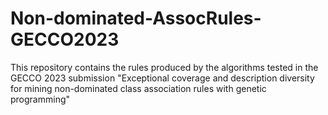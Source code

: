 # Non-dominated-AssocRules-GECCO2023
This repository contains the rules produced by the algorithms tested in the GECCO 2023 submission "Exceptional coverage and description diversity for mining non-dominated class association rules with genetic programming"
